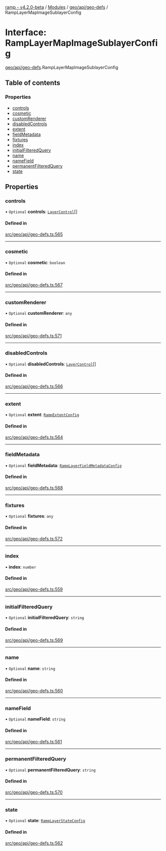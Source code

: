 [ramp - v4.2.0-beta](../README.md) / [Modules](../modules.md) / [geo/api/geo-defs](../modules/geo_api_geo_defs.md) / RampLayerMapImageSublayerConfig

# Interface: RampLayerMapImageSublayerConfig

[geo/api/geo-defs](../modules/geo_api_geo_defs.md).RampLayerMapImageSublayerConfig

## Table of contents

### Properties

- [controls](geo_api_geo_defs.RampLayerMapImageSublayerConfig.md#controls)
- [cosmetic](geo_api_geo_defs.RampLayerMapImageSublayerConfig.md#cosmetic)
- [customRenderer](geo_api_geo_defs.RampLayerMapImageSublayerConfig.md#customrenderer)
- [disabledControls](geo_api_geo_defs.RampLayerMapImageSublayerConfig.md#disabledcontrols)
- [extent](geo_api_geo_defs.RampLayerMapImageSublayerConfig.md#extent)
- [fieldMetadata](geo_api_geo_defs.RampLayerMapImageSublayerConfig.md#fieldmetadata)
- [fixtures](geo_api_geo_defs.RampLayerMapImageSublayerConfig.md#fixtures)
- [index](geo_api_geo_defs.RampLayerMapImageSublayerConfig.md#index)
- [initialFilteredQuery](geo_api_geo_defs.RampLayerMapImageSublayerConfig.md#initialfilteredquery)
- [name](geo_api_geo_defs.RampLayerMapImageSublayerConfig.md#name)
- [nameField](geo_api_geo_defs.RampLayerMapImageSublayerConfig.md#namefield)
- [permanentFilteredQuery](geo_api_geo_defs.RampLayerMapImageSublayerConfig.md#permanentfilteredquery)
- [state](geo_api_geo_defs.RampLayerMapImageSublayerConfig.md#state)

## Properties

### controls

• `Optional` **controls**: [`LayerControl`](../enums/geo_api_geo_defs.LayerControl.md)[]

#### Defined in

[src/geo/api/geo-defs.ts:565](https://github.com/sharvenp/ramp4-docs/blob/c6cdb39/src/geo/api/geo-defs.ts#L565)

___

### cosmetic

• `Optional` **cosmetic**: `boolean`

#### Defined in

[src/geo/api/geo-defs.ts:567](https://github.com/sharvenp/ramp4-docs/blob/c6cdb39/src/geo/api/geo-defs.ts#L567)

___

### customRenderer

• `Optional` **customRenderer**: `any`

#### Defined in

[src/geo/api/geo-defs.ts:571](https://github.com/sharvenp/ramp4-docs/blob/c6cdb39/src/geo/api/geo-defs.ts#L571)

___

### disabledControls

• `Optional` **disabledControls**: [`LayerControl`](../enums/geo_api_geo_defs.LayerControl.md)[]

#### Defined in

[src/geo/api/geo-defs.ts:566](https://github.com/sharvenp/ramp4-docs/blob/c6cdb39/src/geo/api/geo-defs.ts#L566)

___

### extent

• `Optional` **extent**: [`RampExtentConfig`](geo_api_geo_defs.RampExtentConfig.md)

#### Defined in

[src/geo/api/geo-defs.ts:564](https://github.com/sharvenp/ramp4-docs/blob/c6cdb39/src/geo/api/geo-defs.ts#L564)

___

### fieldMetadata

• `Optional` **fieldMetadata**: [`RampLayerFieldMetadataConfig`](geo_api_geo_defs.RampLayerFieldMetadataConfig.md)

#### Defined in

[src/geo/api/geo-defs.ts:568](https://github.com/sharvenp/ramp4-docs/blob/c6cdb39/src/geo/api/geo-defs.ts#L568)

___

### fixtures

• `Optional` **fixtures**: `any`

#### Defined in

[src/geo/api/geo-defs.ts:572](https://github.com/sharvenp/ramp4-docs/blob/c6cdb39/src/geo/api/geo-defs.ts#L572)

___

### index

• **index**: `number`

#### Defined in

[src/geo/api/geo-defs.ts:559](https://github.com/sharvenp/ramp4-docs/blob/c6cdb39/src/geo/api/geo-defs.ts#L559)

___

### initialFilteredQuery

• `Optional` **initialFilteredQuery**: `string`

#### Defined in

[src/geo/api/geo-defs.ts:569](https://github.com/sharvenp/ramp4-docs/blob/c6cdb39/src/geo/api/geo-defs.ts#L569)

___

### name

• `Optional` **name**: `string`

#### Defined in

[src/geo/api/geo-defs.ts:560](https://github.com/sharvenp/ramp4-docs/blob/c6cdb39/src/geo/api/geo-defs.ts#L560)

___

### nameField

• `Optional` **nameField**: `string`

#### Defined in

[src/geo/api/geo-defs.ts:561](https://github.com/sharvenp/ramp4-docs/blob/c6cdb39/src/geo/api/geo-defs.ts#L561)

___

### permanentFilteredQuery

• `Optional` **permanentFilteredQuery**: `string`

#### Defined in

[src/geo/api/geo-defs.ts:570](https://github.com/sharvenp/ramp4-docs/blob/c6cdb39/src/geo/api/geo-defs.ts#L570)

___

### state

• `Optional` **state**: [`RampLayerStateConfig`](geo_api_geo_defs.RampLayerStateConfig.md)

#### Defined in

[src/geo/api/geo-defs.ts:562](https://github.com/sharvenp/ramp4-docs/blob/c6cdb39/src/geo/api/geo-defs.ts#L562)
